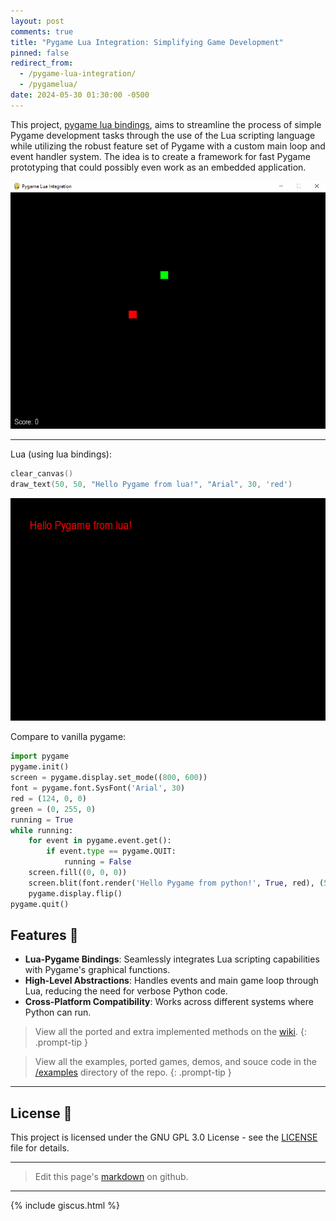 ```yaml
---
layout: post
comments: true
title: "Pygame Lua Integration: Simplifying Game Development"
pinned: false
redirect_from:
  - /pygame-lua-integration/
  - /pygamelua/
date: 2024-05-30 01:30:00 -0500
---
```


This project, [pygame lua bindings](https://github.com/JakeTurner616/pygame-lua-bindings), aims to streamline the process of simple Pygame development tasks through the use of the Lua scripting language while utilizing the robust feature set of Pygame with a custom main loop and event handler system. The idea is to create a framework for fast Pygame prototyping that could possibly even work as an embedded application.

<a href="https://github.com/JakeTurner616/pygame-lua-bindings">
  <img src="https://github.com/JakeTurner616/pygame-lua-bindings/blob/main/docs/lua_snake_pygame.gif?raw=true">
</a>

---

Lua (using lua bindings):
```lua
clear_canvas()
draw_text(50, 50, "Hello Pygame from lua!", "Arial", 30, 'red')
```

<div align="center">
    <img src="https://raw.githubusercontent.com/JakeTurner616/pygame-lua-bindings/main/docs/hello_world_lua.PNG" alt="hello world in pygame with lua">
</div>

Compare to vanilla pygame:
```python
import pygame
pygame.init()
screen = pygame.display.set_mode((800, 600))
font = pygame.font.SysFont('Arial', 30)
red = (124, 0, 0)
green = (0, 255, 0)
running = True
while running:
    for event in pygame.event.get():
        if event.type == pygame.QUIT:
            running = False
    screen.fill((0, 0, 0))
    screen.blit(font.render('Hello Pygame from python!', True, red), (50, 50))
    pygame.display.flip()
pygame.quit()
```

## Features 🌟

- **Lua-Pygame Bindings**: Seamlessly integrates Lua scripting capabilities with Pygame's graphical functions.
- **High-Level Abstractions**: Handles events and main game loop through Lua, reducing the need for verbose Python code.
- **Cross-Platform Compatibility**: Works across different systems where Python can run.
  
> View all the ported and extra implemented methods on the [wiki](https://github.com/JakeTurner616/pygame-lua-bindings/wiki).
{: .prompt-tip }

> View all the examples, ported games, demos, and souce code in the [/examples](https://github.com/JakeTurner616/pygame-lua-bindings/tree/main/examples) directory of the repo.
{: .prompt-tip }

---

## License 📜

This project is licensed under the GNU GPL 3.0 License - see the [LICENSE](https://github.com/JakeTurner616/pygame-lua-bindings/blob/main/LICENSE) file for details.

---

> Edit this page's <a href="https://github.com/JakeTurner616/JakeTurner616.github.io/blob/main/{{page.path}}">markdown</a> on github.

---

{% include giscus.html %}
